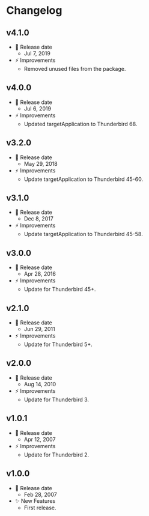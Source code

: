 # Changelog

## v4.1.0

-   📅 Release date
    -   Jul 7, 2019
-   ⚡️ Improvements
    -   Removed unused files from the package.

## v4.0.0

-   📅 Release date
    -   Jul 6, 2019
-   ⚡️ Improvements
    -   Updated targetApplication to Thunderbird 68.

## v3.2.0

-   📅 Release date
    -   May 29, 2018
-   ⚡️ Improvements
    -   Update targetApplication to Thunderbird 45-60.

## v3.1.0

-   📅 Release date
    -   Dec 8, 2017
-   ⚡️ Improvements
    -   Update targetApplication to Thunderbird 45-58.

## v3.0.0

-   📅 Release date
    -   Apr 28, 2016
-   ⚡️ Improvements
    -   Update for Thunderbird 45+.

## v2.1.0

-   📅 Release date
    -   Jun 29, 2011
-   ⚡️ Improvements
    -   Update for Thunderbird 5+.

## v2.0.0

-   📅 Release date
    -   Aug 14, 2010
-   ⚡️ Improvements
    -   Update for Thunderbird 3.

## v1.0.1

-   📅 Release date
    -   Apr 12, 2007
-   ⚡️ Improvements
    -   Update for Thunderbird 2.

## v1.0.0

-   📅 Release date
    -   Feb 28, 2007
-   ✨ New Features
    -   First release.
